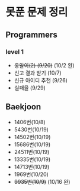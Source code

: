 # 못푼 문제 정리

## Programmers
### level 1
- ~~옹알이(2) (9/20)~~ (10/2 완)
- 신고 결과 받기 (10/7)
- 신규 아이디 추천 (9/26)
- 실패율 (9/29)

## Baekjoon
- 1406번(10/8)
- 5430번(10/19)
- 14502번(10/19)
- 15686번(10/19)
- 24511번(10/19)
- 13335번(10/19)
- 14713번(10/19)
- 1969번(10/20)
- ~~9935번(10/9)~~ (10/16 완)